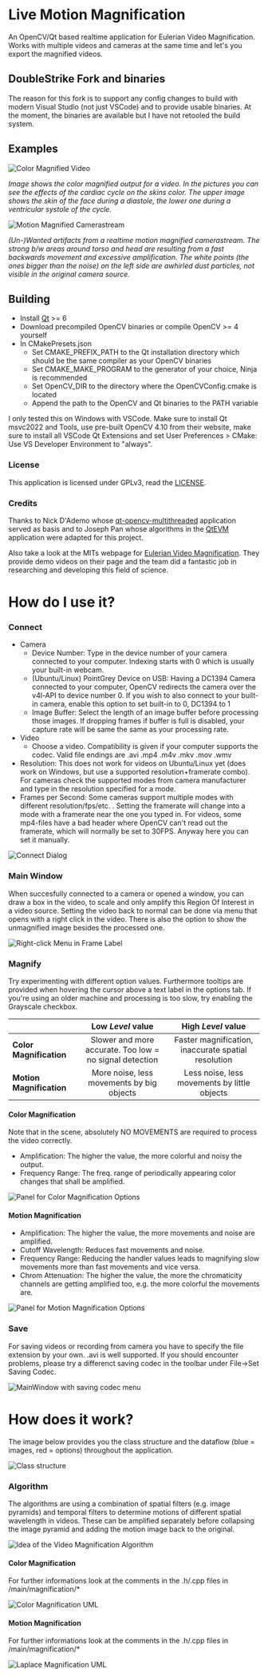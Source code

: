 # Live Motion Magnification
An OpenCV/Qt based realtime application for Eulerian Video Magnification. Works with multiple videos and cameras at the same time and let's you export the magnified videos.

## DoubleStrike Fork and binaries
The reason for this fork is to support any config changes to build with modern Visual Studio (not just VSCode) and to provide usable binaries.  At the moment, the binaries are available but I have not retooled the build system.

## Examples
![Color Magnified Video](pictures/j_color-vid.png)

*Image shows the color magnified output for a video. In the pictures you can see the effects of the cardiac cycle on the skins color. The upper image shows the skin of the face during a diastole, the lower one during a ventricular systole of the cycle.*

![Motion Magnified Camerastream](pictures/j_motion-cam.png)

*(Un-)Wanted artifacts from a realtime motion magnified camerastream. The strong b/w areas around torso and head are resulting from a fast backwards movement and excessive amplification. The white points (the ones bigger than the noise) on the left side are awhirled dust particles, not visible in the original camera source.*
## Building
- Install [Qt](http://qt-project.org/) >= 6
- Download precompiled OpenCV binaries or compile OpenCV >= 4 yourself
- In CMakePresets.json
    - Set CMAKE_PREFIX_PATH to the Qt installation directory which should be the same compiler as your OpenCV binaries
    - Set CMAKE_MAKE_PROGRAM to the generator of your choice, Ninja is recommended
    - Set OpenCV_DIR to the directory where the OpenCVConfig.cmake is located 
    - Append the path to the OpenCV and Qt binaries to the PATH variable 

I only tested this on Windows with VSCode. Make sure to install Qt msvc2022 and Tools, use pre-built OpenCV 4.10 from their website, make sure to install all VSCode Qt Extensions and set User Preferences > CMake: Use VS Developer Environment to "always".

### License
This application is licensed under GPLv3, read the [LICENSE](LICENSE).

### Credits
Thanks to Nick D'Ademo whose [qt-opencv-multithreaded](https://github.com/nickdademo/qt-opencv-multithreaded) application 
served as basis and to Joseph Pan whose algorithms in the [QtEVM](https://github.com/wzpan/QtEVM) application were adapted
for this project.

Also take a look at the MITs webpage for [Eulerian Video Magnification](http://people.csail.mit.edu/mrub/vidmag/). 
They provide demo videos on their page and the team did a fantastic job in researching and developing this field of science.

# How do I use it?
### Connect
- Camera
    - Device Number: Type in the device number of your camera connected to your computer. Indexing starts with 0 which is usually your built-in webcam.
    - (Ubuntu/Linux) PointGrey Device on USB:  Having a DC1394 Camera connected to your computer, OpenCV redirects the camera over the v4l-API to device number 0. If you wish to also connect to your built-in camera, enable this option to set built-in to 0, DC1394 to 1
    - Image Buffer: Select the length of an image buffer before processing those images. If dropping frames if buffer is full is disabled, your capture rate will be same the same as your processing rate.
- Video
    - Choose a video. Compatibility is given if your computer supports the codec. Valid file endings are .avi .mp4 .m4v .mkv .mov .wmv
- Resolution: This does not work for videos on Ubuntu/Linux yet (does work on Windows, but use a supported resolution+framerate combo). For cameras check the supported modes from camera manufacturer and type in the resolution specified for a mode.
- Frames per Second: Some cameras support multiple modes with different resolution/fps/etc. . Setting the framerate will change into a mode with a framerate near the one you typed in. For videos, some mp4-files have a bad header where OpenCV can't read out the framerate, which will normally be set to 30FPS. Anyway here you can set it manually.

![Connect Dialog](pictures/connect_dialog.png)

### Main Window
When succesfully connected to a camera or opened a window, you can draw a box in the video, to scale and only amplify this Region Of Interest in a video source. Setting the video back to normal can be done via menu that opens with a right click in the video. There is also the option to show the unmagnified image besides the processed one.

![Right-click Menu in Frame Label](pictures/frameLabel_menu.png)

### Magnify
Try experimenting with different option values. Furthermore tooltips are provided when hovering the cursor above a text label in the options tab. If you're using an older machine and processing is too slow, try enabling the Grayscale checkbox.

|                        |  Low *Level* value |  High *Level* value|
| :---------------------- | :-----------------: | :---------------: |
|**Color Magnification** | Slower and more accurate. Too low = no signal detection |  Faster magnification, inaccurate spatial resolution|
|**Motion Magnification**| More noise, less movements by big objects  |   Less noise, less movements by little objects |

#### Color Magnification
Note that in the scene, absolutely NO MOVEMENTS are required to process the video correctly.
- Amplification: The higher the value, the more colorful and noisy the output.
- Frequency Range: The freq. range of periodically appearing color changes that shall be amplified. 

![Panel for Color Magnification Options](pictures/cmag_options.png)

#### Motion Magnification
- Amplification: The higher the value, the more movements and noise are amplified.
- Cutoff Wavelength: Reduces fast movements and noise.
- Frequency Range: Reducing the handler values leads to magnifying slow movements more than fast movements and vice versa.
- Chrom Attenuation: The higher the value, the more the chromaticity channels are getting amplified too, e.g. the more colorful the movements are.

![Panel for Motion Magnification Options](pictures/lmag_options.png)

### Save
For saving videos or recording from camera you have to specify the file extension by your own. .avi is well supported. If you should encounter problems, please try a differenct saving codec in the toolbar under File->Set Saving Codec.

![MainWindow with saving codec menu](pictures/mainWindow_Codecs.png)

# How does it work?
The image below provides you the class structure and the dataflow (blue = images, red = options) throughout the application.

![Class structure](pictures/class_structure.png)


### Algorithm
The algorithms are using a combination of spatial filters (e.g. image pyramids) and temporal filters to determine
motions of different spatial wavelength in videos. These can be amplified separately before collapsing the image pyramid
and adding the motion image back to the original.

![Idea of the Video Magnification Algorithm](pictures/magnification.png)

#### Color Magnification
For further informations look at the comments in the .h/.cpp files in /main/magnification/*

![Color Magnification UML](pictures/colorMag.png)

#### Motion Magnification
For further informations look at the comments in the .h/.cpp files in /main/magnification/*

![Laplace Magnification UML](pictures/motionMag.png)

